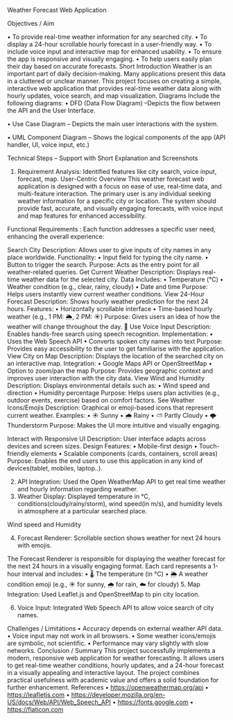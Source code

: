 Weather Forecast Web Application

Objectives / Aim

•	To provide real-time weather information for any searched city.
•	To display a 24-hour scrollable hourly forecast in a user-friendly way.
•	To include voice input and interactive map for enhanced usability.
•	To ensure the app is responsive and visually engaging.
•	To help users easily plan their day based on accurate forecasts.
Short Introduction
Weather is an important part of daily decision-making. Many applications present this data in a cluttered or unclear manner. This project focuses on creating a simple, interactive web application that provides real-time weather data along with hourly updates, voice search, and map visualization. 
Diagrams
Include the following diagrams:
•	DFD (Data Flow Diagram) –Depicts the flow between the API and the User Interface.


 

•	Use Case Diagram – Depicts the main user interactions with the system.
 
•	UML Component Diagram – Shows the logical components of the app (API handler, UI, voice input, etc.)

 
Technical Steps – Support with Short Explanation and Screenshots
1.	Requirement Analysis: Identified features like city search, voice input, forecast, map.
User-Centric Overview
This weather forecast web application is designed with a focus on ease of use, real-time data, and multi-feature interaction. The primary user is any individual seeking weather information for a specific city or location. The system should provide fast, accurate, and visually engaging forecasts, with voice input and map features for enhanced accessibility.

 Functional Requirements :
Each function addresses a specific user need, enhancing the overall experience:

Search City
Description:
Allows user to give inputs of city names in any place worldwide.
Functionality:
•	Input field for typing the city name.
•	Button to trigger the search.
Purpose:
Acts as the entry point for all weather-related queries.
Get Current Weather
Description:
Displays real-time weather data for the selected city.
Data Includes:
•	Temperature (°C)
•	Weather condition (e.g., clear, rainy, cloudy)
•	Date and time
Purpose:
Helps users instantly view current weather conditions.
View 24-Hour Forecast
Description:
Shows hourly weather prediction for the next 24 hours.
Features:
•	Horizontally scrollable interface
•	Time-based hourly weather (e.g., 1 PM: 🌦️, 2 PM: ☀️)
Purpose:
Gives users an idea of how the weather will change throughout the day.
 🎤 Use Voice Input
Description:
Enables hands-free search using speech recognition.
Implementation:
•	Uses the Web Speech API
•	Converts spoken city names into text
Purpose:
Provides easy accessibility to the user to get familiarise with the application.
 View City on Map
Description:
Displays the location of the searched city on an interactive map.
Integration:
•	Google Maps API or OpenStreetMap
•	Option to zoom/pan the map
Purpose:
Provides geographic context and improves user interaction with the city data.
View Wind and Humidity
Description:
Displays environmental details such as:
•	Wind speed and direction
•	Humidity percentage
Purpose:
Helps users plan activities (e.g., outdoor events, exercise) based on comfort factors.
See Weather Icons/Emojis
Description:
Graphical or emoji-based icons that represent current weather.
Examples:
•	☀️ Sunny
•	🌧️ Rainy
•	⛅ Partly Cloudy
•	🌩️ Thunderstorm
Purpose:
Makes the UI more intuitive and visually engaging.

Interact with Responsive UI
Description:
User interface adapts across devices and screen sizes.
Design Features:
•	Mobile-first design
•	Touch-friendly elements
•	Scalable components (cards, containers, scroll areas)
Purpose:
	Enables the end users to use this application in any kind of devices(tablet, mobiles, laptop..).


 

2.	API Integration:
Used the Open WeatherMap API to get real time weather and hourly information regarding weather.
3.	Weather Display: 
Displayed temperature in °C, conditions(cloudy/rainy/storm), wind speed(in m/s), and humidity levels in atmosphere at a particular searched place. 

 

Wind speed and Humidity


 

4.	Forecast Renderer: Scrollable section shows weather for next 24 hours with emojis.

 

The Forecast Renderer is responsible for displaying the weather forecast for the next 24 hours in a visually engaging format. Each card represents a 1-hour interval and includes:
•	🌡️ The temperature (in °C)
•	🌦️ A weather condition emoji (e.g., ☀️ for sunny, 🌧️ for rain, ☁️ for cloudy)
5.	Map Integration: Used Leaflet.js and OpenStreetMap to pin city location.

 

6.	Voice Input: Integrated Web Speech API to allow voice search of city names.

 
Challenges / Limitations
•	Accuracy depends on external weather API data.
•	Voice input may not work in all browsers.
•	Some weather icons/emojis are symbolic, not scientific.
•	Performance may vary slightly with slow networks.
Conclusion / Summary
This project successfully implements a modern, responsive web application for weather forecasting. It allows users to get real-time weather conditions, hourly updates, and a 24-hour forecast in a visually appealing and interactive layout. The project combines practical usefulness with academic value and offers a solid foundation for further enhancement.
References
•	https://openweathermap.org/api
•	https://leafletjs.com
•	https://developer.mozilla.org/en-US/docs/Web/API/Web_Speech_API
•	https://fonts.google.com
•	https://flaticon.com
